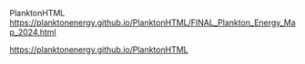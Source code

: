 PlanktonHTML
https://planktonenergy.github.io/PlanktonHTML/FINAL_Plankton_Energy_Map_2024.html

https://planktonenergy.github.io/PlanktonHTML
